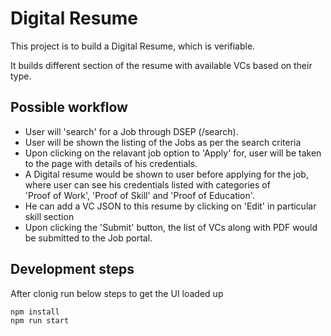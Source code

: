 # Digital Resume

This project is to build a Digital Resume, which is verifiable.

It builds different section of the resume with available VCs based on their type.

## Possible workflow

 - User will 'search' for a Job through DSEP (/search).
 - User will be shown the listing of the Jobs as per the search criteria
 - Upon clicking on the relavant job option to 'Apply' for, user will be taken to the page with details of his credentials.
 - A Digital resume would be shown to user before applying for the job, where user can see his credentials listed with categories of \
'Proof of Work', 'Proof of Skill' and 'Proof of Education'.
 - He can add a VC JSON to this resume by clicking on 'Edit' in particular skill section
 - Upon clicking the 'Submit' button, the list of VCs along with PDF would be submitted to the Job portal.

## Development steps

After clonig run below steps to get the UI loaded up

```
npm install
npm run start
```
